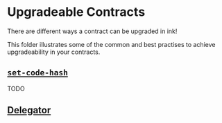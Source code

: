 # Upgradeable Contracts

There are different ways a contract can be upgraded in ink!

This folder illustrates some of the common and best practises to achieve upgradeability in your contracts.

## [`set-code-hash`](/set-code-hash/)

TODO

## [Delegator](/delegator/)
